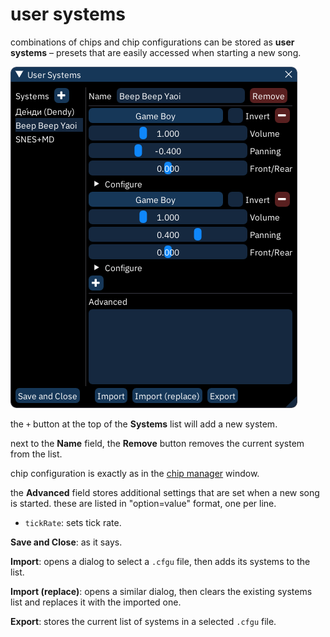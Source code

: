 # user systems

combinations of chips and chip configurations can be stored as **user systems** – presets that are easily accessed when starting a new song.

![user systems window](user-systems.png)

the `+` button at the top of the **Systems** list will add a new system.

next to the **Name** field, the **Remove** button removes the current system from the list.

chip configuration is exactly as in the [chip manager](chip-manager.md) window.

the **Advanced** field stores additional settings that are set when a new song is started. these are listed in "option=value" format, one per line.
- `tickRate`: sets tick rate.

**Save and Close**: as it says.

**Import**: opens a dialog to select a `.cfgu` file, then adds its systems to the list.

**Import (replace)**: opens a similar dialog, then clears the existing systems list and replaces it with the imported one.

**Export**: stores the current list of systems in a selected `.cfgu` file.